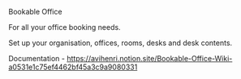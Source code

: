 Bookable Office

For all your office booking needs. 

Set up your organisation, offices, rooms, desks and desk contents. 

Documentation - 
https://avihenri.notion.site/Bookable-Office-Wiki-a0531e1c75ef4462bf45a3c9a9080331
